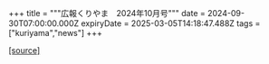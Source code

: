 +++
title = """広報くりやま　2024年10月号"""
date = 2024-09-30T07:00:00.000Z
expiryDate = 2025-03-05T14:18:47.488Z
tags = ["kuriyama","news"]
+++


[[source]](https://www.town.kuriyama.hokkaido.jp/site/koho/28927.html)
